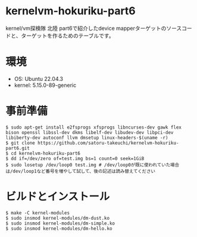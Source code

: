 # kernelvm-hokuriku-part6
kernel/vm探検隊 北陸 part6で紹介したdevice mapperターゲットのソースコードと、ターゲットを作るためのテーブルです。

# 環境

- OS: Ubuntu 22.04.3
- kernel: 5.15.0-89-generic

# 事前準備

```console 
$ sudo apt-get install e2fsprogs xfsprogs libncurses-dev gawk flex bison openssl libssl-dev dkms libelf-dev libudev-dev libpci-dev libiberty-dev autoconf llvm dmsetup linux-headers-$(uname -r)
$ git clone https://github.com/satoru-takeuchi/kernelvm-hokuriku-part6.git
$ cd kernelvm-hokuriku-part6
$ dd if=/dev/zero of=test.img bs=1 count=0 seek=1GiB
$ sudo losetup /dev/loop0 test.img # /dev/loop0が既に使われていた場合は/dev/loop1など番号を増やして試して、後の記述は読み替えてください
```

# ビルドとインストール

```console
$ make -C kernel-modules
$ sudo insmod kernel-modules/dm-dust.ko
$ sudo insmod kernel-modules/dm-simple.ko
$ sudo insmod kernel-modules/dm-hello.ko
```
